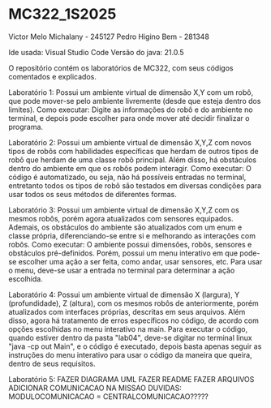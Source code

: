 # MC322_1S2025

Victor Melo Michalany - 245127 
Pedro Higino Bem - 281348

Ide usada: Visual Studio Code
Versão do java: 21.0.5

O repositório contém os laboratórios de MC322, com seus códigos comentados e explicados.

Laboratório 1:
Possui um ambiente virtual de dimensão X,Y com um robô, que pode mover-se pelo ambiente livremente (desde que esteja dentro dos limites). Como executar:
Digite as informações do robô e do ambiente no terminal, e depois pode escolher para onde mover até decidir finalizar o programa. 

Laboratório 2:
Possui um ambiente virtual de dimensão X,Y,Z com novos tipos de robôs com habilidades específicas que herdam de outros tipos de robô que herdam de uma classe robô principal. Além disso, há obstáculos dentro do ambiente em que os robôs podem interagir. Como executar:
O código é automatizado, ou seja, não há possíveis entradas no terminal, entretanto todos os tipos de robô são testados em diversas condições para usar todos os seus métodos de diferentes formas.

Laboratório 3:
Possui um ambiente virtual de dimensão X,Y,Z com os mesmos robôs, porém agora atualizados com sensores equipados. Ademais, os obstáculos do ambiente são atualizados com um enum e classe própria, diferenciando-se entre si e melhorando as interações com robôs. Como executar:
O ambiente possui dimensões, robôs, sensores e obstáculos pré-definidos. Porém, possui um menu interativo em que pode-se escolher uma ação a ser feita, como andar, usar sensores, etc. Para usar o menu, deve-se usar a entrada no terminal para determinar a ação escolhida. 

Laboratório 4:
Possui um ambiente virtual de dimensão X (largura), Y (profundidade), Z (altura), com os mesmos robôs de anteriormente, porém atualizados com interfaces próprias, descritas em seus arquivos. Além disso, agora há tratamento de erros específicos no código, de acordo com opções escolhidas no menu interativo na main.
Para executar o código, quando estiver dentro da pasta "lab04", deve-se digitar no terminal linux "java -cp out Main", e o código é executado, depois basta apenas seguir as instruções do menu interativo para usar o código da maneira que queira, dentro de seus requisitos.

Laboratório 5:
FAZER DIAGRAMA UML
FAZER README
FAZER ARQUIVOS
ADICIONAR COMUNICACAO NA MISSAO
DUVIDAS:
MODULOCOMUNICACAO = CENTRALCOMUNICACAO?????